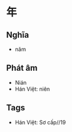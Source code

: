 # 年

## Nghĩa
* năm

## Phát âm
* Nián
* Hán Việt: niên

## Tags
* Hán Việt: Sơ cấp//19

<script>window.HANZI_FIELD='年';</script>
